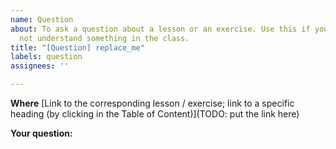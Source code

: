 ```yaml
---
name: Question
about: To ask a question about a lesson or an exercise. Use this if you did
  not understand something in the class.
title: "[Question] replace_me"
labels: question
assignees: ''

---
```


**Where**
[Link to the corresponding lesson / exercise; link to a specific heading (by clicking in the Table of Content)](TODO: put the link here)

**Your question:**
